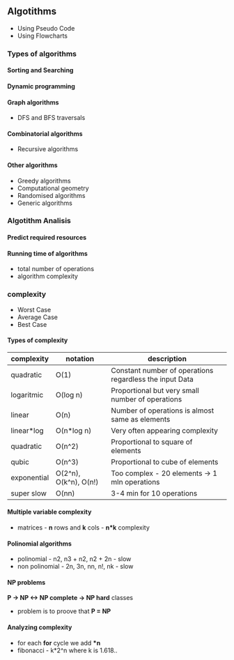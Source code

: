 ## Algotithms

- Using Pseudo Code
- Using Flowcharts

### Types of algorithms

#### Sorting and Searching
#### Dynamic programming
#### Graph algorithms
- DFS and BFS traversals
#### Combinatorial algorithms
- Recursive algorithms
#### Other algorithms
- Greedy algorithms
- Computational geometry
- Randomised algorithms
- Generic algorithms

### Algotithm Analisis

#### Predict required resources
#### Running time of algorithms
- total number of operations
- algorithm complexity

### complexity
- Worst Case
- Average Case
- Best Case

#### Types of complexity

complexity | notation | description
-- | -- | --
quadratic | O(1) | Constant number of operations regardless the input Data
logaritmic | O(log n) | Proportional but very small number of operations
linear | O(n) | Number of operations is almost same as elements
linear*log | O(n*log n) | Very often appearing complexity
quadratic | O(n^2) | Proportional to square of elements
qubic | O(n^3) | Proportional to cube of elements
exponential | O(2^n), O(k^n), O(n!) | Too complex - 20 elements -> 1 mln operations
super slow | O(nn) | 3-4 min for 10 operations

#### Multiple variable complexity
- matrices - **n** rows and **k** cols - **n\*k** complexity
#### Polinomial algorithms
- polinomial - n2, n3 + n2, n2 + 2n - slow
- non polinomial - 2n, 3n, nn, n!, nk - slow
#### NP problems
**P -> NP <-> NP complete -> NP hard** classes
- problem is to proove that **P = NP**

#### Analyzing complexity
- for each **for** cycle we add **\*n**
- fibonacci - k*2^n where k is 1.618..